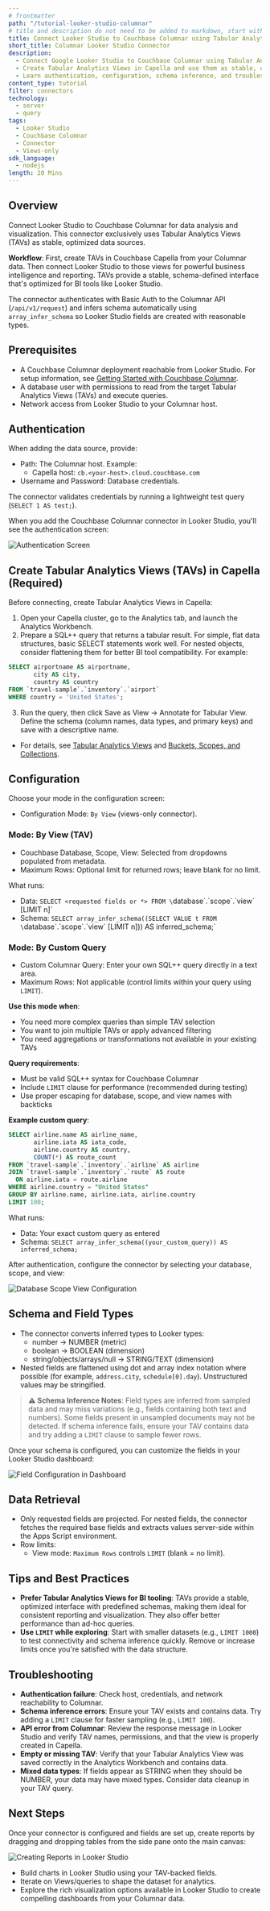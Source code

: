 ```yaml
---
# frontmatter
path: "/tutorial-looker-studio-columnar"
# title and description do not need to be added to markdown, start with H2 (##)
title: Connect Looker Studio to Couchbase Columnar using Tabular Analytics Views
short_title: Columnar Looker Studio Connector
description:
  - Connect Google Looker Studio to Couchbase Columnar using Tabular Analytics Views (TAVs)
  - Create Tabular Analytics Views in Capella and use them as stable, optimized datasets
  - Learn authentication, configuration, schema inference, and troubleshooting
content_type: tutorial
filter: connectors
technology:
  - server
  - query
tags:
  - Looker Studio
  - Couchbase Columnar
  - Connector
  - Views-only
sdk_language:
  - nodejs
length: 20 Mins
---
```


<!-- [abstract] -->

## Overview

Connect Looker Studio to Couchbase Columnar for data analysis and visualization. This connector exclusively uses Tabular Analytics Views (TAVs) as stable, optimized data sources. 

**Workflow**: First, create TAVs in Couchbase Capella from your Columnar data. Then connect Looker Studio to those views for powerful business intelligence and reporting. TAVs provide a stable, schema-defined interface that's optimized for BI tools like Looker Studio.

The connector authenticates with Basic Auth to the Columnar API (`/api/v1/request`) and infers schema automatically using `array_infer_schema` so Looker Studio fields are created with reasonable types.

## Prerequisites

- A Couchbase Columnar deployment reachable from Looker Studio. For setup information, see [Getting Started with Couchbase Columnar](https://www.couchbase.com/products/analytics/).
- A database user with permissions to read from the target Tabular Analytics Views (TAVs) and execute queries.
- Network access from Looker Studio to your Columnar host.

## Authentication

When adding the data source, provide:

- Path: The Columnar host. Example:
  - Capella host: `cb.<your-host>.cloud.couchbase.com`
- Username and Password: Database credentials.

The connector validates credentials by running a lightweight test query (`SELECT 1 AS test;`).

When you add the Couchbase Columnar connector in Looker Studio, you'll see the authentication screen:

![Authentication Screen](step-0.png "Couchbase Columnar connector authentication screen in Looker Studio")

## Create Tabular Analytics Views (TAVs) in Capella (Required)

Before connecting, create Tabular Analytics Views in Capella:

1. Open your Capella cluster, go to the Analytics tab, and launch the Analytics Workbench.
2. Prepare a SQL++ query that returns a tabular result. For simple, flat data structures, basic SELECT statements work well. For nested objects, consider flattening them for better BI tool compatibility. For example:

```sql
SELECT airportname AS airportname,
       city AS city,
       country AS country
FROM `travel-sample`.`inventory`.`airport`
WHERE country = 'United States';
```

3. Run the query, then click Save as View → Annotate for Tabular View. Define the schema (column names, data types, and primary keys) and save with a descriptive name.

- For details, see [Tabular Analytics Views](https://docs.couchbase.com/columnar/query/views-tavs.html) and [Buckets, Scopes, and Collections](https://docs.couchbase.com/cloud/clusters/data-service/about-buckets-scopes-collections.html).

## Configuration

Choose your mode in the configuration screen:

- Configuration Mode: `By View` (views-only connector).

### Mode: By View (TAV)

- Couchbase Database, Scope, View: Selected from dropdowns populated from metadata.
- Maximum Rows: Optional limit for returned rows; leave blank for no limit.

What runs:

- Data: `SELECT <requested fields or *> FROM \`database\`.\`scope\`.\`view\` [LIMIT n]`
- Schema: `SELECT array_infer_schema((SELECT VALUE t FROM \`database\`.\`scope\`.\`view\` [LIMIT n])) AS inferred_schema;`

### Mode: By Custom Query

- Custom Columnar Query: Enter your own SQL++ query directly in a text area.
- Maximum Rows: Not applicable (control limits within your query using `LIMIT`).

**Use this mode when**:
- You need more complex queries than simple TAV selection
- You want to join multiple TAVs or apply advanced filtering
- You need aggregations or transformations not available in your existing TAVs

**Query requirements**:
- Must be valid SQL++ syntax for Couchbase Columnar
- Include `LIMIT` clause for performance (recommended during testing)
- Use proper escaping for database, scope, and view names with backticks

**Example custom query**:
```sql
SELECT airline.name AS airline_name,
       airline.iata AS iata_code,
       airline.country AS country,
       COUNT(*) AS route_count
FROM `travel-sample`.`inventory`.`airline` AS airline
JOIN `travel-sample`.`inventory`.`route` AS route 
  ON airline.iata = route.airline
WHERE airline.country = "United States"
GROUP BY airline.name, airline.iata, airline.country
LIMIT 100;
```

What runs:
- Data: Your exact custom query as entered
- Schema: `SELECT array_infer_schema((your_custom_query)) AS inferred_schema;`

After authentication, configure the connector by selecting your database, scope, and view:

![Database Scope View Configuration](step-1.png "Configuring database, scope, and view selection in Looker Studio")

## Schema and Field Types

- The connector converts inferred types to Looker types:
  - number → NUMBER (metric)
  - boolean → BOOLEAN (dimension)
  - string/objects/arrays/null → STRING/TEXT (dimension)
- Nested fields are flattened using dot and array index notation where possible (for example, `address.city`, `schedule[0].day`). Unstructured values may be stringified.

> **⚠️ Schema Inference Notes**: Field types are inferred from sampled data and may miss variations (e.g., fields containing both text and numbers). Some fields present in unsampled documents may not be detected. If schema inference fails, ensure your TAV contains data and try adding a `LIMIT` clause to sample fewer rows.

Once your schema is configured, you can customize the fields in your Looker Studio dashboard:

![Field Configuration in Dashboard](step-2.png "Configuring fields in Looker Studio dashboard before creating reports")

## Data Retrieval

- Only requested fields are projected. For nested fields, the connector fetches the required base fields and extracts values server-side within the Apps Script environment.
- Row limits:
  - View mode: `Maximum Rows` controls `LIMIT` (blank = no limit).

## Tips and Best Practices

- **Prefer Tabular Analytics Views for BI tooling**: TAVs provide a stable, optimized interface with predefined schemas, making them ideal for consistent reporting and visualization. They also offer better performance than ad-hoc queries.
- **Use `LIMIT` while exploring**: Start with smaller datasets (e.g., `LIMIT 1000`) to test connectivity and schema inference quickly. Remove or increase limits once you're satisfied with the data structure.

## Troubleshooting

- **Authentication failure**: Check host, credentials, and network reachability to Columnar.
- **Schema inference errors**: Ensure your TAV exists and contains data. Try adding a `LIMIT` clause for faster sampling (e.g., `LIMIT 100`).
- **API error from Columnar**: Review the response message in Looker Studio and verify TAV names, permissions, and that the view is properly created in Capella.
- **Empty or missing TAV**: Verify that your Tabular Analytics View was saved correctly in the Analytics Workbench and contains data.
- **Mixed data types**: If fields appear as STRING when they should be NUMBER, your data may have mixed types. Consider data cleanup in your TAV query.

## Next Steps

Once your connector is configured and fields are set up, create reports by dragging and dropping tables from the side pane onto the main canvas:

![Creating Reports in Looker Studio](step-3.png "Creating reports by dragging and dropping tables onto the canvas in Looker Studio")

- Build charts in Looker Studio using your TAV-backed fields.
- Iterate on Views/queries to shape the dataset for analytics.
- Explore the rich visualization options available in Looker Studio to create compelling dashboards from your Columnar data.


